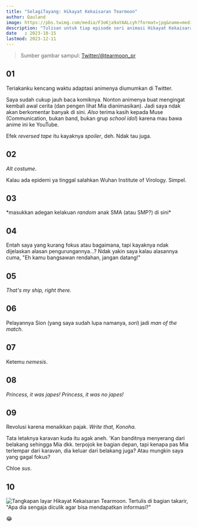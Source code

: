 ```yaml
---
title: "SelagiTayang: Hikayat Kekaisaran Tearmoon"
author: Qauland
image: https://pbs.twimg.com/media/F3oKja9aYAALcyh?format=jpg&name=medium
description: "Tulisan untuk tiap episode seri animasi Hikayat Kekaisaran Tearmoon (Tearmoon Empire Story) yang mulai tayang di kuartal keempat 2023."
date   : 2023-10-15
lastmod: 2023-12-11
---
```


> Sumber gambar sampul: [Twitter/@tearmoon_pr](https://twitter.com/tearmoon_pr/status/1691736566908264889)

## 01

Teriakanku kencang waktu adaptasi animenya diumumkan di Twitter.

Saya sudah cukup jauh baca komiknya. Nonton animenya buat mengingat kembali awal cerita (dan pengen lihat Mia dianimasikan). Jadi saya ndak akan berkomentar banyak di sini. *Also* terima kasih kepada Muse (Communication, bukan band, bukan grup *school idol*) karena mau bawa anime ini ke YouTube.

Efek *reversed tape* itu kayaknya *spoiler*, deh. Ndak tau juga.

## 02

*Alt costume*.

Kalau ada epidemi ya tinggal salahkan Wuhan Institute of Virology. Simpel.

## 03

\*masukkan adegan kelakuan *random* anak SMA (atau SMP?) di sini\*

## 04

Entah saya yang kurang fokus atau bagaimana, tapi kayaknya ndak dijelaskan alasan pengurungannya...? Ndak yakin saya kalau alasannya cuma, "Eh kamu bangsawan rendahan, jangan datang!"

## 05

*That's my ship, right there.*

## 06

Pelayannya Sion (yang saya sudah lupa namanya, *sori*) jadi *man of the match*.

## 07

Ketemu *nemesis*.

## 08

*Princess, it was japes! Princess, it was no japes!*

## 09

Revolusi karena menaikkan pajak. *Write that, Konoha.*

Tata letaknya karavan kuda itu agak aneh. 'Kan banditnya menyerang dari belakang sehingga Mia dkk. terpojok ke bagian depan, tapi kenapa pas Mia terlempar dari karavan, dia keluar dari belakang juga? Atau mungkin saya yang gagal fokus?

Chloe *sus*.

## 10

![Tangkapan layar Hikayat Kekaisaran Tearmoon. Tertulis di bagian takarir, "Apa dia sengaja diculik agar bisa mendapatkan informasi?"](https://qauland.s-ul.eu/0NY0vYSZ.png)

😂
